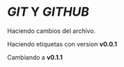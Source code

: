 # _GIT_ Y _GITHUB_

Haciendo cambios del archivo.

Haciendo etiquetas con version **v0.0.1**

Cambiando a **v0.1.1**